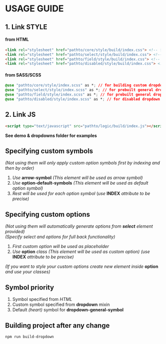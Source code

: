 # **USAGE GUIDE**

## 1. **Link STYLE**
  #### **from HTML**
``` html
<link rel="stylesheet" href="pathto/core/style/build/index.css"> <!-- for building custom dropdown -->
<link rel="stylesheet" href="pathto/select/style/build/index.css"> <!-- for prebuilt general dropdown-->
<link rel="stylesheet" href="pathto/field/style/build/index.css"> <!-- for prebuilt general dropdown with symbol-->
<link rel="stylesheet" href="pathto/disabled/style/build/index.css"> <!-- for disabled dropdown style-->
```
#### **from SASS/SCSS**
``` css
@use "pathto/core/style/index.scss" as *; // for building custom dropdown
@use "pathto/select/style/index.scss" as *; // for prebuilt general dropdown
@use "pathto/field/style/index.scss" as *; // for prebuilt general dropdown with symbol
@use "pathto/disabled/style/index.scss" as *; // for disabled dropdown style
```

## 2. **Link JS**
``` html
<script type="text/javascript" src="pathto/logic/build/index.js"></script>
```
**See demo & dropdowns folder for examples**


## **Specifying custom symbols**
*(Not using them will only apply custom option symbols first by indexing and then by order)*

1. *Use* **arrow-symbol** *(This element will be used as arrow symbol)*
2. *Use* **option-default-symbols** *(This element will be used as default option symbol)*
3. *Rest will be used for each option symbol* (*use* **INDEX** *attribute to be precise)*


## **Specifying custom options**
*(Not using them will automatically generate options from **select** element provided)* \
*(Specify select and options for full back functionality)*
1. *First custom option will be used as placeholder*
1. *Use* **option** *class* *(This element will be used as custom option)* *(use* **INDEX** *attribute to be precise)*

*(If you want to style your custom options create new element inside* **option** *and use your classes)*

## **Symbol priority**
1. Symbol specified from *HTML*
2. Custom symbol specified from **dropdown** mixin  
3. Default *(heart)* symbol for **dropdown-general-symbol**

## **Building project after any change**
`npm run build-dropdown`

#